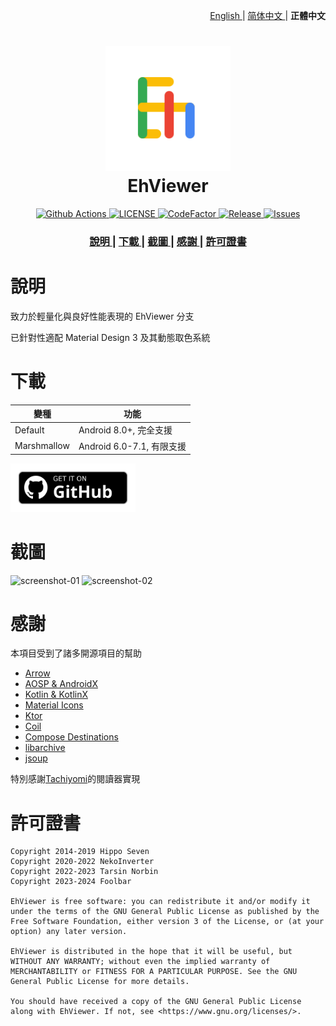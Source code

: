 <p align="right">
  <a href="/README.md">
  English
  </a>
  <span> | </span>
  <a href="/docs/README/zh-cn.md">
  简体中文
  </a>
  <span> | </span>
  <strong>正體中文</strong>
</p>

<h1 align="center">
  <img src="https://github.com/Ehviewer-Overhauled/Art/blob/master/launcher_icon-web.svg" width="200" alt="EhViewer">
  <br>EhViewer<br>
</h1>

<p align="center">
  <a href="https://github.com/FooIbar/EhViewer/actions/workflows/ci.yml">
    <img src="https://github.com/FooIbar/EhViewer/actions/workflows/ci.yml/badge.svg" alt="Github Actions">
  </a>
  <a href="/LICENSE">
    <img src="https://img.shields.io/github/license/FooIbar/EhViewer" alt="LICENSE">
  </a>
  <a href="https://www.codefactor.io/repository/github/FooIbar/EhViewer">
    <img src="https://www.codefactor.io/repository/github/FooIbar/EhViewer/badge" alt="CodeFactor">
  </a>
  <a href="https://github.com/FooIbar/EhViewer/releases">
    <img src="https://img.shields.io/github/v/release/FooIbar/EhViewer" alt="Release">
  </a>
  <a href="https://github.com/FooIbar/EhViewer/issues">
    <img src="https://img.shields.io/github/issues/FooIbar/EhViewer" alt="Issues">
  </a>
</p>

<div align="center">
  <h3>
    <a href="#說明">
    說明
    </a>
    <span> | </span>
    <a href="#下載">
    下載
    </a>
    <span> | </span>
    <a href="#截圖">
    截圖
    </a>
    <span> | </span>
    <a href="#感謝">
    感謝
    </a>
    <span> | </span>
    <a href="#許可證書">
    許可證書
    </a>
  </h3>
</div>

# 說明

致力於輕量化與良好性能表現的 EhViewer 分支

已針對性適配 Material Design 3 及其動態取色系統

# 下載

| 變種          | 功能                    |
|-------------|-----------------------|
| Default     | Android 8.0+, 完全支援    |
| Marshmallow | Android 6.0-7.1, 有限支援 |

<a href="https://github.com/FooIbar/EhViewer/releases">
<img alt="Get it on GitHub" src="https://github.com/Ehviewer-Overhauled/Art/blob/master/get-it-on-github.svg" width="200px"/>
</a>

# 截圖

![screenshot-01](https://github.com/Ehviewer-Overhauled/Art/blob/master/screenshot-01.png)
![screenshot-02](https://github.com/Ehviewer-Overhauled/Art/blob/master/screenshot-02.png)

# 感謝

本項目受到了諸多開源項目的幫助

- [Arrow](https://arrow-kt.io/)
- [AOSP & AndroidX](http://source.android.com/)
- [Kotlin & KotlinX](https://kotlinlang.org/)
- [Material Icons](https://github.com/google/material-design-icons)
- [Ktor](https://ktor.io/)
- [Coil](https://coil-kt.github.io/coil/)
- [Compose Destinations](https://composedestinations.rafaelcosta.xyz/)
- [libarchive](http://www.libarchive.org/)
- [jsoup](https://jsoup.org/)

特別感謝[Tachiyomi](https://tachiyomi.org/)的閱讀器實現

# 許可證書

    Copyright 2014-2019 Hippo Seven
    Copyright 2020-2022 NekoInverter
    Copyright 2022-2023 Tarsin Norbin
    Copyright 2023-2024 Foolbar

    EhViewer is free software: you can redistribute it and/or modify it under the terms of the GNU General Public License as published by the Free Software Foundation, either version 3 of the License, or (at your option) any later version.

    EhViewer is distributed in the hope that it will be useful, but WITHOUT ANY WARRANTY; without even the implied warranty of MERCHANTABILITY or FITNESS FOR A PARTICULAR PURPOSE. See the GNU General Public License for more details.

    You should have received a copy of the GNU General Public License along with EhViewer. If not, see <https://www.gnu.org/licenses/>.
